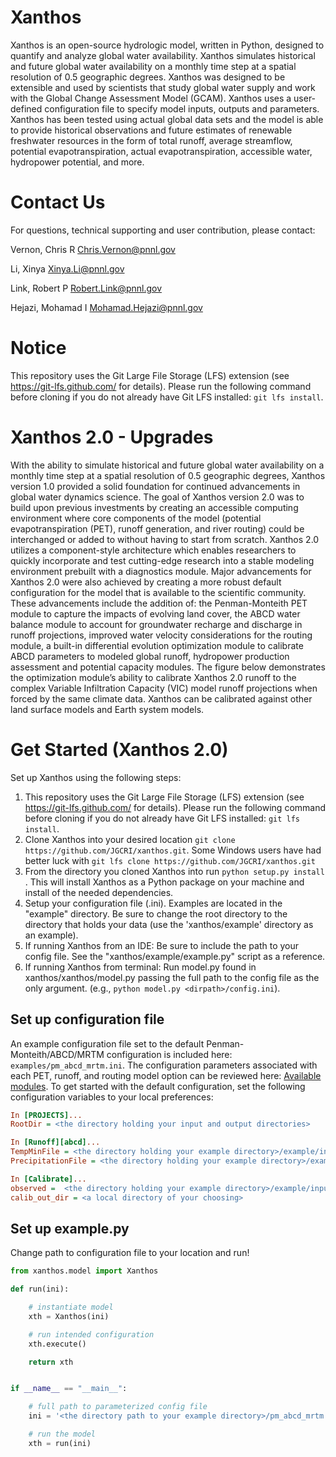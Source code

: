 # Xanthos
Xanthos is an open-source hydrologic model, written in Python, designed to quantify and analyze global water availability. Xanthos simulates historical and future global water availability on a monthly time step at a spatial resolution of 0.5 geographic degrees. Xanthos was designed to be extensible and used by scientists that study global water supply and work with the Global Change Assessment Model (GCAM). Xanthos uses a user-defined configuration file to specify model inputs, outputs and parameters. Xanthos has been tested using actual global data sets and the model is able to provide historical observations and future estimates of renewable freshwater resources in the form of total runoff, average streamflow, potential evapotranspiration, actual evapotranspiration, accessible water, hydropower potential, and more.

# Contact Us
For questions, technical supporting and user contribution, please contact:

Vernon, Chris R <Chris.Vernon@pnnl.gov>

Li, Xinya <Xinya.Li@pnnl.gov>

Link, Robert P <Robert.Link@pnnl.gov>

Hejazi, Mohamad I <Mohamad.Hejazi@pnnl.gov>


# Notice
This repository uses the Git Large File Storage (LFS) extension (see https://git-lfs.github.com/ for details).  Please run the following command before cloning if you do not already have Git LFS installed:
`git lfs install`.

# Xanthos 2.0 - Upgrades
With the ability to simulate historical and future global water availability on a monthly time step at a spatial resolution of 0.5 geographic degrees, Xanthos version 1.0 provided a solid foundation for continued advancements in global water dynamics science.  The goal of Xanthos version 2.0 was to build upon previous investments by creating an accessible computing environment where core components of the model (potential evapotranspiration (PET), runoff generation, and river routing) could be interchanged or added to without having to start from scratch.  Xanthos 2.0 utilizes a component-style architecture which enables researchers to quickly incorporate and test cutting-edge research into a stable modeling environment prebuilt with a diagnostics module.  Major advancements for Xanthos 2.0 were also achieved by creating a more robust default configuration for the model that is available to the scientific community.  These advancements include the addition of:  the Penman-Monteith PET module to capture the impacts of evolving land cover, the ABCD water balance module to account for groundwater recharge and discharge in runoff projections, improved water velocity considerations for the routing module, a built-in differential evolution optimization module to calibrate ABCD parameters to modeled global runoff, hydropower production assessment and potential capacity modules.  The figure below demonstrates the optimization module’s ability to calibrate Xanthos 2.0 runoff to the complex Variable Infiltration Capacity (VIC) model runoff projections when forced by the same climate data. Xanthos can be calibrated against other land surface models and Earth system models.

# Get Started (Xanthos 2.0)
Set up Xanthos using the following steps:
1.  This repository uses the Git Large File Storage (LFS) extension (see https://git-lfs.github.com/ for details).  Please run the following command before cloning if you do not already have Git LFS installed:
`git lfs install`.
2.  Clone Xanthos into your desired location `git clone https://github.com/JGCRI/xanthos.git`.  Some Windows users have had better luck with `git lfs clone https://github.com/JGCRI/xanthos.git`
3.  From the directory you cloned Xanthos into run `python setup.py install` .  This will install Xanthos as a Python package on your machine and install of the needed dependencies.
4.  Setup your configuration file (.ini).  Examples are located in the "example" directory.  Be sure to change the root directory to the directory that holds your data (use the 'xanthos/example' directory as an example).
5. If running Xanthos from an IDE:  Be sure to include the path to your config file.  See the "xanthos/example/example.py" script as a reference.
6. If running Xanthos from terminal:  Run model.py found in xanthos/xanthos/model.py passing the full path to the config file as the only argument. (e.g., `python model.py <dirpath>/config.ini`).

## Set up configuration file
An example configuration file set to the default Penman-Monteith/ABCD/MRTM configuration is included here: `examples/pm_abcd_mrtm.ini`.  The configuration parameters associated with each PET, runoff, and routing model option can be reviewed here: [Available modules](https://github.com/JGCRI/xanthos/blob/version-two-setup/docs/available_modules.md).  To get started with the default configuration, set the following configuration variables to your local preferences:
```ini
In [PROJECTS]...
RootDir = <the directory holding your input and output directories>

In [Runoff][abcd]...
TempMinFile = <the directory holding your example directory>/example/input/climate/tasmin_watch_monthly_degc_1991_2001.npy
PrecipitationFile = <the directory holding your example directory>/example/input/climate/pr_gpcc_watch_monthly_mmpermth_1991_2001.npy

In [Calibrate]...
observed =  <the directory holding your example directory>/example/input/calibration/vic_watch_basin_km3_1971_2001_monthly.csv
calib_out_dir = <a local directory of your choosing>
```

## Set up example.py
Change path to configuration file to your location and run!

```python
from xanthos.model import Xanthos

def run(ini):

    # instantiate model
    xth = Xanthos(ini)

    # run intended configuration
    xth.execute()

    return xth


if __name__ == "__main__":

    # full path to parameterized config file
    ini = '<the directory path to your example directory>/pm_abcd_mrtm.ini'

    # run the model
    xth = run(ini)
```
